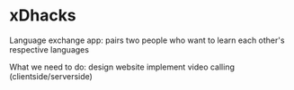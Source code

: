 # xDhacks
Language exchange app:
pairs two people who want to learn each other's respective languages 


What we need to do:
  design website
  implement video calling (clientside/serverside)
  
